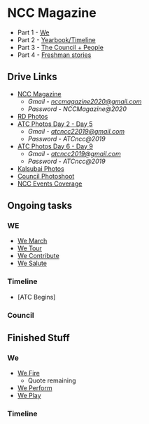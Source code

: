 # NCC Magazine

* Part 1 - [We](https://github.com/MananKGarg/NCC-Magazine/tree/master/We)
* Part 2 - [Yearbook/Timeline](https://github.com/MananKGarg/NCC-Magazine/tree/master/Timeline)
* Part 3 - [The Council + People](https://github.com/MananKGarg/The-Council)
* Part 4 - [Freshman stories](https://github.com/MananKGarg/NCC-Magazine/tree/master/Freshman%20Stories)

## Drive Links

* [NCC Magazine](https://drive.google.com/drive/u/2/my-drive)
  * *Gmail - nccmagazine2020@gmail.com* <br>
  * *Password - NCCMagazine@2020*
* [RD Photos](https://drive.google.com/folderview?id=1KaJxKWGwbkAEigC6qkv99KuAMfJsZD-S)
* [ATC Photos Day 2 - Day 5](https://drive.google.com/drive/u/4/my-drive)
  * *Gmail - atcncc22019@gmail.com* <br>
  * *Password - ATCncc@2019*
* [ATC Photos Day 6 - Day 9](https://drive.google.com/drive/u/3/my-drive)
  * *Gmail - atcncc2019@gmail.com* <br>
  * *Password - ATCncc@2019*
* [Kalsubai Photos](https://drive.google.com/drive/u/0/folders/1-5t0X-4Z6OJhfo4fycXrzrFanN9QJmOl)
* [Council Photoshoot](https://drive.google.com/drive/folders/1Ikb1cSHMMtJisoOh8cIAg3HIg6wLmX7y)
* [NCC Events Coverage](https://drive.google.com/drive/u/0/folders/16j3Ys0guUeQ7gtx0I310-pOndlOcS57C)

## Ongoing tasks

### WE

* [We March](https://github.com/MananKGarg/NCC-Magazine/blob/master/We/We%20March.md)
* [We Tour](https://github.com/MananKGarg/NCC-Magazine/blob/master/We/We%20Tour.md)
* [We Contribute](https://github.com/MananKGarg/NCC-Magazine/blob/master/We/We%20Contribute.md)
* [We Salute](https://github.com/MananKGarg/NCC-Magazine/blob/master/We/We%20Salute.md)

### Timeline

* [ATC Begins]

### Council

 


## Finished Stuff

### We

* [We Fire](https://drive.google.com/drive/u/2/folders/1oHGloFiCshlXJ71-0s_prSJMnw3y46sT)
  * Quote remaining
* [We Perform](https://drive.google.com/drive/u/2/folders/1Er2wgUL5hYg-rqUlSaiNrlz4wnsMcZEQ)
* [We Play](https://drive.google.com/drive/u/2/folders/1I3MWM3MKPuayFtWL8iL-enGuAQZclEW5)

### Timeline

